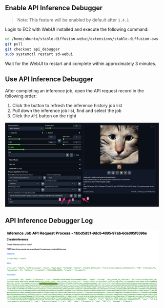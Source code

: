 ## Enable API Inference Debugger

> Note: This feature will be enabled by default after `1.4.1`

Login to EC2 with WebUI installed and execute the following command:

```Bash
cd /home/ubuntu/stable-diffusion-webui/extensions/stable-diffusion-aws-extension
git pull
git checkout api_debugger
sudo systemctl restart sd-webui
```
Wait for the WebUI to restart and complete within approximately 3 minutes.

## Use API Inference Debugger

After completing an inference job, open the API request record in the following order:

1. Click the button to refresh the inference history job list
2. Pull down the inference job list, find and select the job
3. Click the `API` button on the right

![debugger](../images/api_debugger.png)

## API Inference Debugger Log

![debugger_log](../images/api_debugger_log.png)
